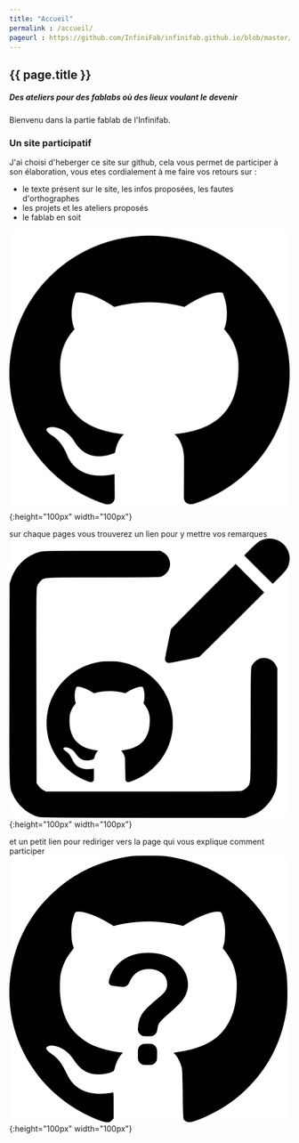 ```yaml
---
title: "Accueil"
permalink : /accueil/
pageurl : https://github.com/InfiniFab/infinifab.github.io/blob/master/accueil.md
---
```



## {{ page.title }}
##### Des ateliers pour des fablabs où des lieux voulant le devenir

Bienvenu dans la partie fablab de l'Infinifab. 


### Un site participatif

J'ai choisi d'heberger ce site sur github, cela vous permet de participer à son élaboration, vous etes cordialement à me faire vos retours sur : 
- le texte présent sur le site, les infos proposées, les  fautes d'orthographes
- les projets et les ateliers proposés
- le fablab en soit

![](/asset/github.png ){:height="100px" width="100px"}

sur chaque pages vous trouverez un lien pour y mettre vos remarques
![](/asset/gitedit.png ){:height="100px" width="100px"}

et un petit lien pour rediriger vers la page qui vous explique comment participer
![](/asset/githow.png ){:height="100px" width="100px"}